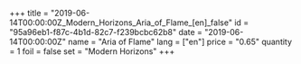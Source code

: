 +++
title = "2019-06-14T00:00:00Z_Modern_Horizons_Aria_of_Flame_[en]_false"
id = "95a96eb1-f87c-4b1d-82c7-f239bcbc62b8"
date = "2019-06-14T00:00:00Z"
name = "Aria of Flame"
lang = ["en"]
price = "0.65"
quantity = 1
foil = false
set = "Modern Horizons"
+++
